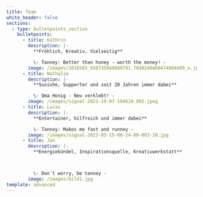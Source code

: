 ```yaml
---
title: Team
white_header: false
sections:
  - type: bulletpoints_section
    bulletpoints:
      - title: Kathrin
        description: |-
          **Fröhlich, Kreativ, Vielseitig**

          \- Tanney: Better than honey - worth the money! -
        image: /images/1016565_936735949689791_7040246460474904409_n.jpg
      - title: Nathalie
        description: |-
          **Sunishe, Supporter und seit 20 Jahren immer dabei**

          \- Oma Honig - Neu verklebt! -
        image: /images/signal-2022-10-07-194610_002.jpeg
      - title: Lucas
        description: |-
          **Entertainer, hilfreich und immer dabei**

          \- Tanney: Makes me fast and runney -
        image: /images/signal-2022-05-15-08-24-00-003-10.jpg
      - title: Jan
        description: |-
          **Energiebündel, Inspirationsquelle, Kreativwerkstatt**



          \- Don´t worry, be tanney -
        image: /images/bild1.jpg
template: advanced
---
```

